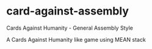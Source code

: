 # card-against-assembly
Cards Against Humanity - General Assembly Style

A Cards Against Humanity like game using MEAN stack
